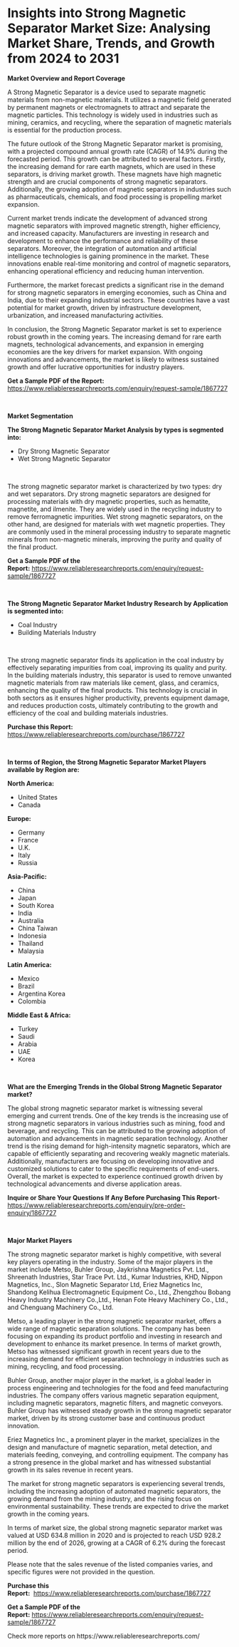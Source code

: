 <p><h1>Insights into Strong Magnetic Separator Market Size: Analysing Market Share, Trends, and Growth from 2024 to 2031</h1></p><p><strong>Market Overview and Report Coverage</strong></p>
<p><p>A Strong Magnetic Separator is a device used to separate magnetic materials from non-magnetic materials. It utilizes a magnetic field generated by permanent magnets or electromagnets to attract and separate the magnetic particles. This technology is widely used in industries such as mining, ceramics, and recycling, where the separation of magnetic materials is essential for the production process.</p><p>The future outlook of the Strong Magnetic Separator market is promising, with a projected compound annual growth rate (CAGR) of 14.9% during the forecasted period. This growth can be attributed to several factors. Firstly, the increasing demand for rare earth magnets, which are used in these separators, is driving market growth. These magnets have high magnetic strength and are crucial components of strong magnetic separators. Additionally, the growing adoption of magnetic separators in industries such as pharmaceuticals, chemicals, and food processing is propelling market expansion.</p><p>Current market trends indicate the development of advanced strong magnetic separators with improved magnetic strength, higher efficiency, and increased capacity. Manufacturers are investing in research and development to enhance the performance and reliability of these separators. Moreover, the integration of automation and artificial intelligence technologies is gaining prominence in the market. These innovations enable real-time monitoring and control of magnetic separators, enhancing operational efficiency and reducing human intervention.</p><p>Furthermore, the market forecast predicts a significant rise in the demand for strong magnetic separators in emerging economies, such as China and India, due to their expanding industrial sectors. These countries have a vast potential for market growth, driven by infrastructure development, urbanization, and increased manufacturing activities.</p><p>In conclusion, the Strong Magnetic Separator market is set to experience robust growth in the coming years. The increasing demand for rare earth magnets, technological advancements, and expansion in emerging economies are the key drivers for market expansion. With ongoing innovations and advancements, the market is likely to witness sustained growth and offer lucrative opportunities for industry players.</p></p>
<p><strong>Get a Sample PDF of the Report:</strong> <a href="https://www.reliableresearchreports.com/enquiry/request-sample/1867727">https://www.reliableresearchreports.com/enquiry/request-sample/1867727</a></p>
<p>&nbsp;</p>
<p><strong>Market Segmentation</strong></p>
<p><strong>The Strong Magnetic Separator Market Analysis by types is segmented into:</strong></p>
<p><ul><li>Dry Strong Magnetic Separator</li><li>Wet Strong Magnetic Separator</li></ul></p>
<p>&nbsp;</p>
<p><p>The strong magnetic separator market is characterized by two types: dry and wet separators. Dry strong magnetic separators are designed for processing materials with dry magnetic properties, such as hematite, magnetite, and ilmenite. They are widely used in the recycling industry to remove ferromagnetic impurities. Wet strong magnetic separators, on the other hand, are designed for materials with wet magnetic properties. They are commonly used in the mineral processing industry to separate magnetic minerals from non-magnetic minerals, improving the purity and quality of the final product.</p></p>
<p><strong>Get a Sample PDF of the Report:</strong>&nbsp;<a href="https://www.reliableresearchreports.com/enquiry/request-sample/1867727">https://www.reliableresearchreports.com/enquiry/request-sample/1867727</a></p>
<p>&nbsp;</p>
<p><strong>The Strong Magnetic Separator Market Industry Research by Application is segmented into:</strong></p>
<p><ul><li>Coal Industry</li><li>Building Materials Industry</li></ul></p>
<p>&nbsp;</p>
<p><p>The strong magnetic separator finds its application in the coal industry by effectively separating impurities from coal, improving its quality and purity. In the building materials industry, this separator is used to remove unwanted magnetic materials from raw materials like cement, glass, and ceramics, enhancing the quality of the final products. This technology is crucial in both sectors as it ensures higher productivity, prevents equipment damage, and reduces production costs, ultimately contributing to the growth and efficiency of the coal and building materials industries.</p></p>
<p><strong>Purchase this Report:</strong>&nbsp; <a href="https://www.reliableresearchreports.com/purchase/1867727">https://www.reliableresearchreports.com/purchase/1867727</a></p>
<p>&nbsp;</p>
<p><strong>In terms of Region, the Strong Magnetic Separator Market Players available by Region are:</strong></p>
<p>
    <p> <strong> North America: </strong>
        <ul>
            <li>United States</li>
            <li>Canada</li>
        </ul>
        </p> 
    <p> <strong> Europe: </strong>
        <ul>
            <li>Germany</li>
            <li>France</li>
            <li>U.K.</li>
            <li>Italy</li>
            <li>Russia</li>
        </ul>
        </p> 
    <p> <strong> Asia-Pacific: </strong>
        <ul>
            <li>China</li>
            <li>Japan</li>
            <li>South Korea</li>
            <li>India</li>
            <li>Australia</li>
            <li>China Taiwan</li>
            <li>Indonesia</li>
            <li>Thailand</li>
            <li>Malaysia</li>
        </ul>
        </p> 
    <p> <strong> Latin America: </strong>
        <ul>
            <li>Mexico</li>
            <li>Brazil</li>
            <li>Argentina Korea</li>
            <li>Colombia</li>
        </ul>
        </p> 
    <p> <strong> Middle East & Africa: </strong>
        <ul>
            <li>Turkey</li>
            <li>Saudi</li>
            <li>Arabia</li>
            <li>UAE</li>
            <li>Korea</li>
        </ul>
    </p>
    </p>
<p>&nbsp;</p>
<p><strong>What are the Emerging Trends in the Global Strong Magnetic Separator market?</strong></p>
<p><p>The global strong magnetic separator market is witnessing several emerging and current trends. One of the key trends is the increasing use of strong magnetic separators in various industries such as mining, food and beverage, and recycling. This can be attributed to the growing adoption of automation and advancements in magnetic separation technology. Another trend is the rising demand for high-intensity magnetic separators, which are capable of efficiently separating and recovering weakly magnetic materials. Additionally, manufacturers are focusing on developing innovative and customized solutions to cater to the specific requirements of end-users. Overall, the market is expected to experience continued growth driven by technological advancements and diverse application areas.</p></p>
<p><strong>Inquire or Share Your Questions If Any Before Purchasing This Report</strong>- <a href="https://www.reliableresearchreports.com/enquiry/pre-order-enquiry/1867727">https://www.reliableresearchreports.com/enquiry/pre-order-enquiry/1867727</a></p>
<p>&nbsp;</p>
<p><strong>Major Market Players</strong></p>
<p><p>The strong magnetic separator market is highly competitive, with several key players operating in the industry. Some of the major players in the market include Metso, Buhler Group, Jaykrishna Magnetics Pvt. Ltd., Shreenath Industries, Star Trace Pvt. Ltd., Kumar Industries, KHD, Nippon Magnetics, Inc., Slon Magnetic Separator Ltd, Eriez Magnetics Inc, Shandong Kelihua Electromagnetic Equipment Co., Ltd., Zhengzhou Bobang Heavy Industry Machinery Co.,Ltd., Henan Fote Heavy Machinery Co., Ltd., and Chenguang Machinery Co., Ltd.</p><p>Metso, a leading player in the strong magnetic separator market, offers a wide range of magnetic separation solutions. The company has been focusing on expanding its product portfolio and investing in research and development to enhance its market presence. In terms of market growth, Metso has witnessed significant growth in recent years due to the increasing demand for efficient separation technology in industries such as mining, recycling, and food processing.</p><p>Buhler Group, another major player in the market, is a global leader in process engineering and technologies for the food and feed manufacturing industries. The company offers various magnetic separation equipment, including magnetic separators, magnetic filters, and magnetic conveyors. Buhler Group has witnessed steady growth in the strong magnetic separator market, driven by its strong customer base and continuous product innovation.</p><p>Eriez Magnetics Inc., a prominent player in the market, specializes in the design and manufacture of magnetic separation, metal detection, and materials feeding, conveying, and controlling equipment. The company has a strong presence in the global market and has witnessed substantial growth in its sales revenue in recent years.</p><p>The market for strong magnetic separators is experiencing several trends, including the increasing adoption of automated magnetic separators, the growing demand from the mining industry, and the rising focus on environmental sustainability. These trends are expected to drive the market growth in the coming years.</p><p>In terms of market size, the global strong magnetic separator market was valued at USD 634.8 million in 2020 and is projected to reach USD 928.2 million by the end of 2026, growing at a CAGR of 6.2% during the forecast period.</p><p>Please note that the sales revenue of the listed companies varies, and specific figures were not provided in the question.</p></p>
<p><strong>Purchase this Report:</strong>&nbsp;&nbsp;<a href="https://www.reliableresearchreports.com/purchase/1867727">https://www.reliableresearchreports.com/purchase/1867727</a></p>
<p></p>
<p><strong>Get a Sample PDF of the Report:</strong>&nbsp;<a href="https://www.reliableresearchreports.com/enquiry/request-sample/1867727">https://www.reliableresearchreports.com/enquiry/request-sample/1867727</a></p>
<p>Check more reports on https://www.reliableresearchreports.com/</p>